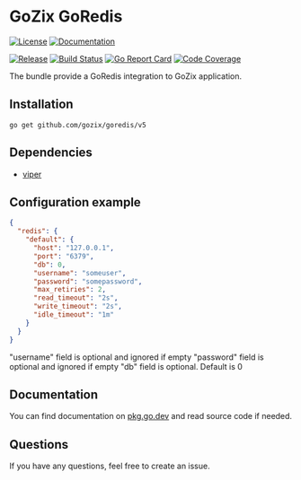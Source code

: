 # GoZix GoRedis

[documentation-img]: https://img.shields.io/badge/godoc-reference-blue.svg?color=24B898&style=for-the-badge&logo=go&logoColor=ffffff
[documentation-url]: https://pkg.go.dev/github.com/gozix/goredis/v4
[license-img]: https://img.shields.io/github/license/gozix/goredis.svg?style=for-the-badge
[license-url]: https://github.com/gozix/goredis/blob/master/LICENSE
[release-img]: https://img.shields.io/github/tag/gozix/goredis.svg?label=release&color=24B898&logo=github&style=for-the-badge
[release-url]: https://github.com/gozix/goredis/releases/latest
[build-status-img]: https://img.shields.io/github/actions/workflow/status/gozix/goredis/go.yml?logo=github&style=for-the-badge
[build-status-url]: https://github.com/gozix/goredis/actions
[go-report-img]: https://img.shields.io/badge/go%20report-A%2B-green?style=for-the-badge
[go-report-url]: https://goreportcard.com/report/github.com/gozix/goredis
[code-coverage-img]: https://img.shields.io/codecov/c/github/gozix/goredis.svg?style=for-the-badge&logo=codecov
[code-coverage-url]: https://codecov.io/gh/gozix/goredis

[![License][license-img]][license-url]
[![Documentation][documentation-img]][documentation-url]

[![Release][release-img]][release-url]
[![Build Status][build-status-img]][build-status-url]
[![Go Report Card][go-report-img]][go-report-url]
[![Code Coverage][code-coverage-img]][code-coverage-url]

The bundle provide a GoRedis integration to GoZix application.

## Installation

```shell
go get github.com/gozix/goredis/v5
```

## Dependencies

* [viper](https://github.com/gozix/viper)

## Configuration example

```json
{
  "redis": {
    "default": {
      "host": "127.0.0.1",
      "port": "6379",
      "db": 0,
      "username": "someuser",
      "password": "somepassword",
      "max_retiries": 2,
      "read_timeout": "2s",
      "write_timeout": "2s",
      "idle_timeout": "1m"
    }
  }
}
```

"username" field is optional and ignored if empty
"password" field is optional and ignored if empty
"db" field is optional. Default is 0

## Documentation

You can find documentation on [pkg.go.dev][documentation-url] and read source code if needed.

## Questions

If you have any questions, feel free to create an issue.
